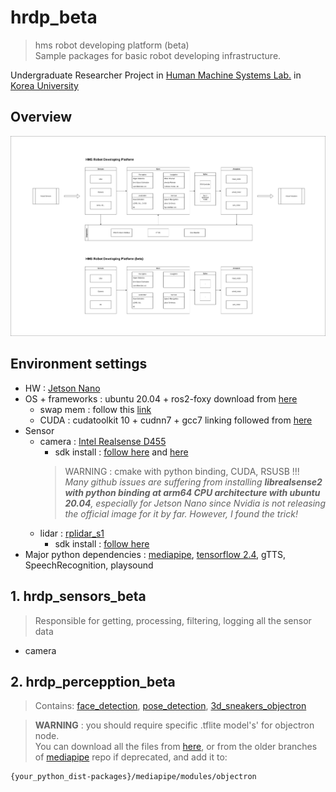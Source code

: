 # **hrdp_beta**
> hms robot developing platform (beta)  
Sample packages for basic robot developing infrastructure.

Undergraduate Researcher Project in [Human Machine Systems Lab.](https://faculty.korea.ac.kr/kufaculty/drsspark/index.do) in [Korea University](https://www.korea.edu/)

## **Overview**
![hrdp vs hrdp_beta](https://github.com/skykongkong8/hrdp_beta/blob/main/res/HRDP_compare_blockdiagram.drawio.png)
## Environment settings
* HW : [Jetson Nano](https://developer.nvidia.com/embedded/jetson-nano-developer-kit)
* OS + frameworks : ubuntu 20.04 + ros2-foxy download from [here](https://omorobot.com/docs/ros2-%EC%84%A4%EC%B9%98%ED%95%98%EA%B8%B0-jetson-nano/)
  * swap mem : follow this [link](https://opencourse.tistory.com/224)
  * CUDA : cudatoolkit 10 + cudnn7 + gcc7 linking followed from [here](https://kyubot.tistory.com/139)
* Sensor
  * camera : [Intel Realsense D455](https://www.intelrealsense.com/depth-camera-d455/)
    * sdk install : [follow here](https://github.com/IntelRealSense/librealsense/tree/development/wrappers/python
) and [here](https://jstar0525.tistory.com/97)
    >  WARNING : cmake with python binding, CUDA, RSUSB !!!  
    > *Many github issues are suffering from installing **librealsense2 with python binding at arm64 CPU architecture with ubuntu 20.04**, especially for Jetson Nano since Nvidia is not releasing the official image for it by far. However, I found the trick!*
  * lidar : [rplidar_s1](https://www.slamtec.com/en/Lidar/S1)
    * sdk install : [follow here](https://github.com/CreedyNZ/rplidar_ros2)
* Major python dependencies : [mediapipe](https://google.github.io/mediapipe/getting_started/python.html), [tensorflow 2.4](https://www.tensorflow.org/install/source?hl=ko), gTTS, SpeechRecognition, playsound

## 1. hrdp_sensors_beta
> Responsible for getting, processing, filtering, logging all the sensor data
  * camera  
  
## 2. hrdp_percepption_beta
> Contains: [face_detection](https://github.com/skykongkong8/hrdp_beta/blob/main/src/hrdp_perception_beta/hrdp_perception_beta/vision/face_detection.py), [pose_detection](https://github.com/skykongkong8/hrdp_beta/blob/main/src/hrdp_perception_beta/hrdp_perception_beta/vision/sample_scripts/sample_body_pose_detection.py), [3d_sneakers_objectron](https://github.com/skykongkong8/hrdp_beta/blob/main/src/hrdp_perception_beta/hrdp_perception_beta/vision/shoe_3d_detection.py)  

> **WARNING** : you should require specific .tflite model's' for objectron node.  
You can download all the files from [here](https://github.com/google/mediapipe/tree/v0.8.10.1/mediapipe/modules/objectron), or from the older branches of [mediapipe](https://github.com/google/mediapipe) repo if deprecated, and add it to: 
```
{your_python_dist-packages}/mediapipe/modules/objectron
```
